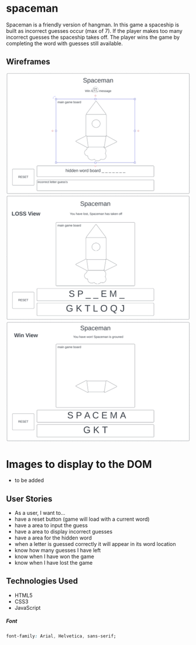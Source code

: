 # spaceman
Spaceman is a friendly version of hangman. In this game a spaceship is built as incorrect guesses occur (max of 7). If the player makes too many incorrect guesses the spaceship takes off. The player wins the game by completing the word with guesses still available. 

## Wireframes
![template](wireframe/template.png) 
![loss](wireframe/loss.png) 
![win](wireframe/win.png)


# Images to display to the DOM

- to be added

## User Stories
- As a user, I want to...
- have a reset button (game will load with a current word)
- have a area to input the guess
- have a area to display incorrect guesses
- have a area for the hidden word
- when a letter is guessed correctly it will appear in its word location
- know how many guesses I have left
- know when I have won the game
- know when I have lost the game

## Technologies Used
- HTML5
- CSS3
- JavaScript

##### Font
```css
font-family: Arial, Helvetica, sans-serif;